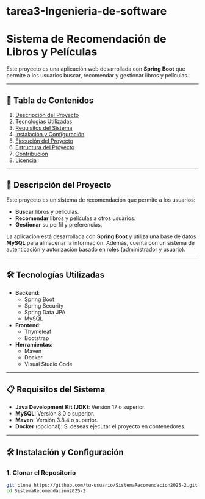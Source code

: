 # tarea3-Ingenieria-de-software
# Sistema de Recomendación de Libros y Películas

Este proyecto es una aplicación web desarrollada con **Spring Boot** que permite a los usuarios buscar, recomendar y gestionar libros y películas.

---

## 📌 Tabla de Contenidos

1. [Descripción del Proyecto](#-descripción-del-proyecto)
2. [Tecnologías Utilizadas](#-tecnologías-utilizadas)
3. [Requisitos del Sistema](#-requisitos-del-sistema)
4. [Instalación y Configuración](#-instalación-y-configuración)
5. [Ejecución del Proyecto](#-ejecución-del-proyecto)
6. [Estructura del Proyecto](#-estructura-del-proyecto)
7. [Contribución](#-contribución)
8. [Licencia](#-licencia)

---

## 🚀 Descripción del Proyecto

Este proyecto es un sistema de recomendación que permite a los usuarios:
- **Buscar** libros y películas.
- **Recomendar** libros y películas a otros usuarios.
- **Gestionar** su perfil y preferencias.

La aplicación está desarrollada con **Spring Boot** y utiliza una base de datos **MySQL** para almacenar la información. Además, cuenta con un sistema de autenticación y autorización basado en roles (administrador y usuario).

---

## 🛠 Tecnologías Utilizadas

- **Backend**:
  - Spring Boot
  - Spring Security
  - Spring Data JPA
  - MySQL
- **Frontend**:
  - Thymeleaf
  - Bootstrap
- **Herramientas**:
  - Maven
  - Docker
  - Visual Studio Code

---

## 📋 Requisitos del Sistema

- **Java Development Kit (JDK)**: Versión 17 o superior.
- **MySQL**: Versión 8.0 o superior.
- **Maven**: Versión 3.8.4 o superior.
- **Docker** (opcional): Si deseas ejecutar el proyecto en contenedores.

---

## 🛠 Instalación y Configuración

### 1. Clonar el Repositorio

```bash
git clone https://github.com/tu-usuario/SistemaRecomendacion2025-2.git
cd SistemaRecomendacion2025-2

